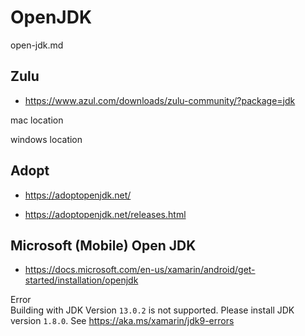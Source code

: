# OpenJDK

open-jdk.md

## Zulu

*   https://www.azul.com/downloads/zulu-community/?package=jdk

mac location

windows location

## Adopt

*   https://adoptopenjdk.net/

*   https://adoptopenjdk.net/releases.html

## Microsoft (Mobile) Open JDK

*   https://docs.microsoft.com/en-us/xamarin/android/get-started/installation/openjdk



Error		
Building with JDK Version `13.0.2` is not supported. Please install JDK version `1.8.0`. 
See 
    https://aka.ms/xamarin/jdk9-errors	
    
